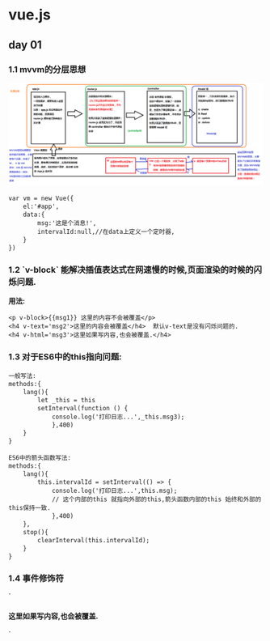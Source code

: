 # vue.js #
## day 01
<h3>1.1 mvvm的分层思想</h3>

![](imgs/01.MVC和MVVM的关系图解.png)

	var vm = new Vue({
		el:'#app',
		data:{
			msg:'这是个消息!',
			intervalId:null,//在data上定义一个定时器,
		}
	})

<h3>1.2 `v-block` 能解决插值表达式在网速慢的时候,页面渲染的时候的闪烁问题.</h3>

<b>用法:</b>
	<style>
		[v-block]{
			display:none;
		}
	</style>

	<p v-block>{{msg1}} 这里的内容不会被覆盖</p>
	<h4 v-text='msg2'>这里的内容会被覆盖</h4>  默认v-text是没有闪烁问题的.
	<h4 v-html='msg3'>这里如果写内容,也会被覆盖.</h4>

<h3>1.3 对于ES6中的this指向问题:</h3>

	一般写法:
	methods:{
		lang(){
			let _this = this
			setInterval(function () {
				console.log('打印日志...',_this.msg3);
				},400)
		}
	}

	ES6中的箭头函数写法:
	methods:{
		lang(){
			this.intervalId = setInterval(() => {
				console.log('打印日志...',this.msg);
				// 这个内部的this 就指向外部的this,箭头函数内部的this 始终和外部的this保持一致.
				},400)
		},
		stop(){
			clearInterval(this.intervalId);
		}
	}

<h3>1.4 事件修饰符</h3>
`<h4 v-html='msg3'>这里如果写内容,也会被覆盖.</h4>`
